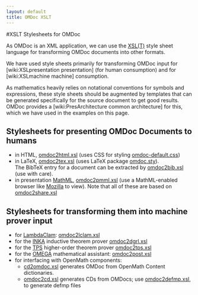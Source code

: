 ```yaml
---
layout: default
title: OMDoc XSLT
---
```


#XSLT Stylesheets for OMDoc

As OMDoc is an XML application, we can use the [XSL(T)]("http://www.w3.org/Style/XSL") style sheet language for transforming OMDoc documents into other formats.

We have used style sheets primarily for transforming OMDoc input for [wiki:XSLpresentation presentation] (for human consumption) and for [wiki:XSLmachine machine] consumption.

As mathematics heavily relies on notational conventions for symbols and expressions, these style sheets should be augmented by templates that can be generated specifically for the source document to get good results. OMDoc provides a [wiki:PresArchitecture common architecture] for this, which we have used in the examples on this page.

 
## Stylesheets for presenting OMDoc Documents to humans

* in HTML, [omdoc2html.xsl]("https://svn.omdoc.org/repos/omdoc/branches/omdoc-1.2/xsl/omdoc2html.xsl") (uses CSS for styling [omdoc-default.css]("https://svn.omdoc.org/repos/omdoc/branches/omdoc-1.2/lib/omdoc-default.css")) 
* in LaTeX, [omdoc2tex.xsl]("https://svn.omdoc.org/repos/omdoc/branches/omdoc-1.2/xsl/omdoc2tex.xsl") (uses LaTeX package [omdoc.sty]("https://svn.omdoc.org/repos/omdoc/branches/omdoc-1.2/lib/omdoc.sty")).  
 The BibTeX entry for a document can be extracted by [omdoc2bib.xsl]("https://svn.omdoc.org/repos/omdoc/branches/omdoc-1.2/xsl/omdoc2bib.xsl") (use with care). 
* in presentation [MathML]("http://www.w3c.org/MATH"), [omdoc2pmml.xsl]("https://svn.omdoc.org/repos/omdoc/branches/omdoc-1.2/xsl/omdoc2pmml.xsl") (use a MathML-enabled browser like [Mozilla]("http://www.mozilla.org/projects/mathml") to view). Note that all of these are based on [omdoc2share.xsl]("https://svn.omdoc.org/repos/omdoc/branches/omdoc-1.2/xsl/omdoc2share.xsl") 

 
## Stylesheets for transforming them into machine prover input

* for [LambdaClam]("http://dream.dai.ed.ac.uk/software/systems/lambda-clam"): [omdoc2lclam.xsl]("https://svn.omdoc.org/repos/omdoc/branches/omdoc-1.2/xsl/omdoc2lclam.xsl") 
* for the [INKA]("http://www.dfki.de/vse/systems/inka/inka5.html") inductive theorem prover [omdoc2dgrl.xsl]("https://svn.omdoc.org/repos/omdoc/branches/omdoc-1.2/xsl/omdoc2dgrl.xsl") 
* for the [TPS]("http://gtps.math.cmu.edu/tps.html")  higher-order theorem prover [omdoc2tps.xsl]("https://svn.omdoc.org/repos/omdoc/branches/omdoc-1.2/xsl/omdoc2tps.xsl") 
* for the [OMEGA]("http://www.ags.uni-sb.de/~omega/") mathematical assistant: [omdoc2post.xsl]("https://svn.omdoc.org/repos/omdoc/branches/omdoc-1.2/xsl/omdoc2post.xsl") 
* for interfacing with  OpenMath components: 
  * [cd2omdoc.xsl]("https://svn.omdoc.org/repos/omdoc/branches/omdoc-1.2/xsl/cd2omdoc.xsl") generates OMDoc from  OpenMath Content dictionaries. 
  * [omdoc2cd.xsl]("https://svn.omdoc.org/repos/omdoc/branches/omdoc-1.2/xsl/omdoc2cd.xsl") generates CDs from OMDocs; use  [omdoc2defmp.xsl]("https://svn.omdoc.org/repos/omdoc/branches/omdoc-1.2/xsl/omdoc2defmp.xsl"), to generate defmp files 
